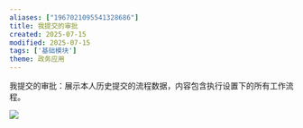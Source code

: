 ```yaml
---
aliases: ["1967021095541328686"]
title: 我提交的审批
created: 2025-07-15
modified: 2025-07-15
tags: ['基础模块']
theme: 政务应用
---
```


我提交的审批：展示本人历史提交的流程数据，内容包含执行设置下的所有工作流程。

![](7bd3329473ca647b6dbb4550413c6a7d.jpg)